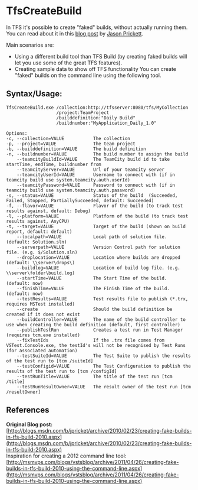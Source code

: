 TfsCreateBuild
==============

In TFS it's possible to create "faked" builds, without actually running them. You can read about it in this [blog post](http://blogs.msdn.com/b/jpricket/archive/2010/02/23/creating-fake-builds-in-tfs-build-2010.aspx) by [Jason Prickett](http://social.msdn.microsoft.com/profile/jason%20prickett%20-%20msft/).

Main scenarios are:

 - Using a different build tool than TFS Build 
(by creating faked builds will let you use some of the great TFS features).
 - Creating sample data to show off TFS functionality
You can create "faked" builds on the command line using the following tool.

## Syntax/Usage:

    TfsCreateBuild.exe /collection:http://tfsserver:8080/tfs/MyCollection 
                       /project:TeamProject 
                       /builddefinition:"Daily Build"
                       /buildnumber:"MyApplication_Daily_1.0"
                       
    Options:
    -c, --collection=VALUE           The collection
    -p, --project=VALUE              The team project
    -b, --builddefinition=VALUE      The build definition
    -n, --buildnumber=VALUE          The build number to assign the build
        --teamcityBuildId=VALUE      The TeamCity build id to take startTime, endTime, buildnumber from
        --teamcityServer=VALUE       Url of your teamcity server
        --teamcityUserId=VALUE       Username to connect with (if in teamcity build use system.teamcity.auth.userId)
        --teamcityPassword=VALUE     Password to connect with (if in teamcity build use system.teamcity.auth.password)
    -s, --status=VALUE               Status of the build  (Succeeded, Failed, Stopped, PartiallySucceeded, default: Succeeded)
    -f, --flavor=VALUE               Flavor of the build (to track test results against, default: Debug)
    -l, --platform=VALUE             Platform of the build (to track test results against, AnyCPU)
    -t, --target=VALUE               Target of the build (shown on build report, default: default)
        --localpath=VALUE            Local path of solution file. (default: Solution.sln)
        --serverpath=VALUE           Version Control path for solution file. (e.g. $/Solution.sln)
        --droplocation=VALUE         Location where builds are dropped (default: \\server\drops\)
        --buildlog=VALUE             Location of build log file. (e.g. \\server\folder\build.log)
        --startTime=VALUE            The Start Time of the build. (default: now)
        --finishTime=VALUE           The Finish Time of the build. (default: now)
        --testResults=VALUE          Test results file to publish (*.trx, requires MSTest installed)
        --create                     Should the build definition be created if it does not exist
        --buildController=VALUE      The name of the build controller to use when creating the build definition (default, first controller)
        --publishTestRun             Creates a test run in Test Manager (requires tcm.exe installed)
        --fixTestIds                 If the .trx file comes from VSTest.Console.exe, the testId's will not be recognised by Test Runs (for associated automation)
        --testSuiteId=VALUE          The Test Suite to publish the results of the test run to [tcm /suiteId]
        --testConfigid=VALUE         The Test Configuration to publish the results of the test run to [tcm /configId]
        --testRunTitle=VALUE         The title of the test run [tcm /title]
        --testRunResultOwner=VALUE   The result owner of the test run [tcm /resultOwner]

## References
**Original Blog post:** [http://blogs.msdn.com/b/jpricket/archive/2010/02/23/creating-fake-builds-in-tfs-build-2010.aspx](http://blogs.msdn.com/b/jpricket/archive/2010/02/23/creating-fake-builds-in-tfs-build-2010.aspx)  
Inspiration for creating a 2012 command line tool: [http://msmvps.com/blogs/vstsblog/archive/2011/04/26/creating-fake-builds-in-tfs-build-2010-using-the-command-line.aspx](http://msmvps.com/blogs/vstsblog/archive/2011/04/26/creating-fake-builds-in-tfs-build-2010-using-the-command-line.aspx)
